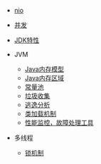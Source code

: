 * [nio](/Java/java%20nio.md)
* [并发](/Java/JAVA并发/锁.md)
* [JDK特性](/Java/jdk特性.md)
* JVM
  * [Java内存模型](/Java/JVM/Java内存模型.md)
  * [Java内存区域](/Java/JVM/Java内存区域.md)
  * [常量池](/Java/JVM/常量池.md)
  * [垃圾收集](/Java/JVM/垃圾收集.md)
  * [逃逸分析](/Java/JVM/逃逸分析.md)
  * [类加载机制](/Java/JVM/类加载机制.md)
  * [性能监控，故障处理工具](/Java/JVM/性能监控，故障处理工具.md)

* 多线程
  * [锁机制](/Java/JAVA并发/锁.md)